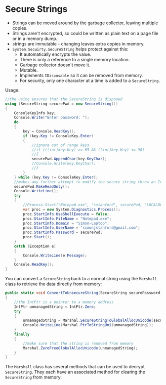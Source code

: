 # Secure Strings

- Strings can be moved around by the garbage collector, leaving multiple copies.
- Strings aren't encrypted, so could be written as plain text on a page file or in a memory dump.
- strings are immutable - changing leaves extra copies in memory.
- `System.Secuirty.SecureString` helps protect against this:
	- It automatically encrypts the value.
	- There is only a reference to a single memory location.
	- Garbage collector doesn't move it.
	- Mutable.
	- Implements `IDisposable` so it can be removed from memory.
	- For security, only one character at a time is added to a `SecureString`.

Usage:


```csharp
//the using ensures that the SecureString is disposed
using (SecureString securePwd = new SecureString())
{
    ConsoleKeyInfo key;
    Console.Write("Enter password: ");
    do
    {
        key = Console.ReadKey();
        if (key.Key != ConsoleKey.Enter)
        {
            //ignore out of range keys
            //if (((int)key.Key) >= 65 && ((int)key.Key) <= 90)
            //{
            securePwd.AppendChar(key.KeyChar);
            //Console.Write(key.KeyChar);
            //}
        }
    } while (key.Key != ConsoleKey.Enter);
    //makes any further attempt to modify the secure string throw an InvalidOperationException.
    securePwd.MakeReadOnly();
    Console.WriteLine();
    try
    {
        //Process.Start("Notepad.exe", "sstanford", securePwd, "LOCALDOM");
        var proc = new System.Diagnostics.Process();
        proc.StartInfo.UseShellExecute = false;
        proc.StartInfo.FileName = "Notepad.exe";
        proc.StartInfo.Domain = "Simon-Laptop";
        proc.StartInfo.UserName = "simonjstanford@gmail.com";
        proc.StartInfo.Password = securePwd;
        proc.Start();
    }
    catch (Exception e)
    {
        Console.WriteLine(e.Message);
    }
    Console.ReadKey();
}
```

You can convert a `SecureString` back to a normal string using the `Marshall` class to retrieve the data directly from memory:


```csharp
public static void ConvertToUnsecureString(SecureString securePassword)
{
    //the IntPtr is a pointer to a memory address
    IntPtr unmanagedString = IntPtr.Zero;
    try
    {
        unmanagedString = Marshal.SecureStringToGlobalAllocUnicode(securePassword);
        Console.WriteLine(Marshal.PtrToStringUni(unmanagedString));
    }
    finally
    {
        //make sure that the string is removed from memory
        Marshal.ZeroFreeGlobalAllocUnicode(unmanagedString);
    }
}
```

The `Marshall` class has several methods that can be used to decrypt `SecureString`. They each have an associated method for clearing the `SecureString` from memory:



<!--stackedit_data:
eyJoaXN0b3J5IjpbLTExNzA2Mjc1MDVdfQ==
-->